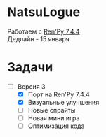 # NatsuLogue
Работаем с [Ren'Py 7.4.4](https://www.renpy.org/release/7.4.4)  
Дедлайн - 15 января

# Задачи
- [ ] Версия 3
    - [x] Порт на Ren'Py 7.4.4 
    - [x] Визуальные улучшения
    - [ ] Новые спрайты 
    - [ ] Новая мини игра
    - [ ] Оптимизация кода
